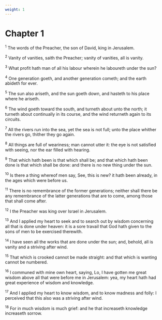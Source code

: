 ```yaml
---
weight: 1
---
```


# Chapter 1

<sup>1</sup> The words of the Preacher, the son of David, king in Jerusalem. 

<sup>2</sup> Vanity of vanities, saith the Preacher; vanity of vanities, all is vanity. 

<sup>3</sup> What profit hath man of all his labour wherein he laboureth under the sun? 

<sup>4</sup> One generation goeth, and another generation cometh; and the earth abideth for ever. 

<sup>5</sup> The sun also ariseth, and the sun goeth down, and hasteth to his place where he ariseth. 

<sup>6</sup> The wind goeth toward the south, and turneth about unto the north; it turneth about continually in its course, and the wind returneth again to its circuits. 

<sup>7</sup> All the rivers run into the sea, yet the sea is not full; unto the place whither the rivers go, thither they go again. 

<sup>8</sup> All things are full of weariness; man cannot utter it: the eye is not satisfied with seeing, nor the ear filled with hearing. 

<sup>9</sup> That which hath been is that which shall be; and that which hath been done is that which shall be done: and there is no new thing under the sun. 

<sup>10</sup> Is there a thing whereof men say, See, this is new? it hath been already, in the ages which were before us. 

<sup>11</sup> There is no remembrance of the former generations; neither shall there be any remembrance of the latter generations that are to come, among those that shall come after. 

<sup>12</sup> I the Preacher was king over Israel in Jerusalem. 

<sup>13</sup> And I applied my heart to seek and to search out by wisdom concerning all that is done under heaven: it is a sore travail that God hath given to the sons of men to be exercised therewith. 

<sup>14</sup> I have seen all the works that are done under the sun; and, behold, all is vanity and a striving after wind. 

<sup>15</sup> That which is crooked cannot be made straight: and that which is wanting cannot be numbered. 

<sup>16</sup> I communed with mine own heart, saying, Lo, I have gotten me great wisdom above all that were before me in Jerusalem: yea, my heart hath had great experience of wisdom and knowledge. 

<sup>17</sup> And I applied my heart to know wisdom, and to know madness and folly: I perceived that this also was a striving after wind. 

<sup>18</sup> For in much wisdom is much grief: and he that increaseth knowledge increaseth sorrow. 


